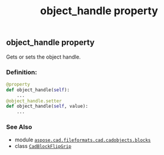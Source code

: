 ﻿---
title: object_handle property
second_title: Aspose.CAD for Python via .NET API References
description: 
type: docs
weight: 200
url: /python-net/aspose.cad.fileformats.cad.cadobjects.blocks/cadblockflipgrip/object_handle/
is_root: false
---

## object_handle property


Gets or sets the object handle.
### Definition:
```python
@property
def object_handle(self):
    ...
@object_handle.setter
def object_handle(self, value):
    ...
```

### See Also
* module [`aspose.cad.fileformats.cad.cadobjects.blocks`](../../)
* class [`CadBlockFlipGrip`](/cad/python-net/aspose.cad.fileformats.cad.cadobjects.blocks/cadblockflipgrip)
